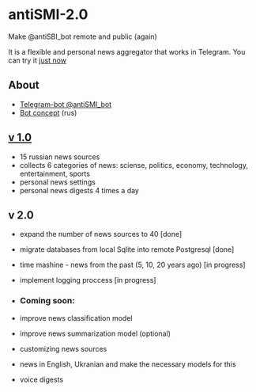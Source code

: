 # antiSMI-2.0
Make @antiSBI_bot remote and public (again)

It is a flexible and personal news aggregator that works in Telegram.
You can try it [just now](https://t.me/antiSMI_bot)


## About
* [Telegram-bot @antiSMI_bot](https://t.me/antiSMI_bot)
* [Bot concept](https://1drv.ms/p/s!AhSi3BGNZZG0wIYqQnmkjIZzLdG4bQ?e=HpIGLe "Презентация") (rus)

## [v 1.0](https://github.com/maxlethal/antiSMI-1.0)
* 15 russian news sources
* collects 6 categories of news: sciense, politics, economy, technology, entertainment, sports
* personal news settings
* personal news digests 4 times a day

## v 2.0
* expand the number of news sources to 40 [done]
* migrate databases from local Sqlite into remote Postgresql  [done]
* time mashine - news from the past (5, 10, 20 years ago) [in progress]
* implement logging proccess [in progress]

* ### Coming soon:
* improve news classification model
* improve news summarization model (optional)
* customizing news sources
* news in English, Ukranian and make the necessary models for this
* voice digests

